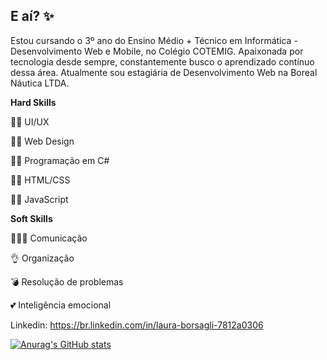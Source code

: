 ## **E aí?** ✨

Estou cursando o 3º ano do Ensino Médio + Técnico em Informática - Desenvolvimento Web e Mobile, no Colégio COTEMIG. Apaixonada por tecnologia desde sempre, constantemente busco o aprendizado contínuo dessa área. Atualmente sou estagiária de Desenvolvimento Web na Boreal Náutica LTDA.

 **Hard Skills**

👩‍💻 UI/UX

👩‍💻 Web Design

👩‍💻 Programação em C#

👩‍💻 HTML/CSS

👩‍💻 JavaScript


**Soft Skills**

👨‍👨‍👦 Comunicação

👌 Organização

💣 Resolução de problemas

💕 Inteligência emocional


  Linkedin: https://br.linkedin.com/in/laura-borsagli-7812a0306

[![Anurag's GitHub stats](https://github-readme-stats.vercel.app/api?borsagli=anuraghazra)](https://github.com/anuraghazra/github-readme-stats)

<!--
**borsagli/borsagli** is a ✨ _special_ ✨ repository because its `README.md` (this file) appears on your GitHub profile.

Here are some ideas to get you started:

- 🔭 I’m currently working on ...
- 🌱 I’m currently learning ...
- 👯 I’m looking to collaborate on ...
- 🤔 I’m looking for help with ...
- 💬 Ask me about ...
- 📫 How to reach me: ...
- 😄 Pronouns: ...
- ⚡ Fun fact: ...
-->
